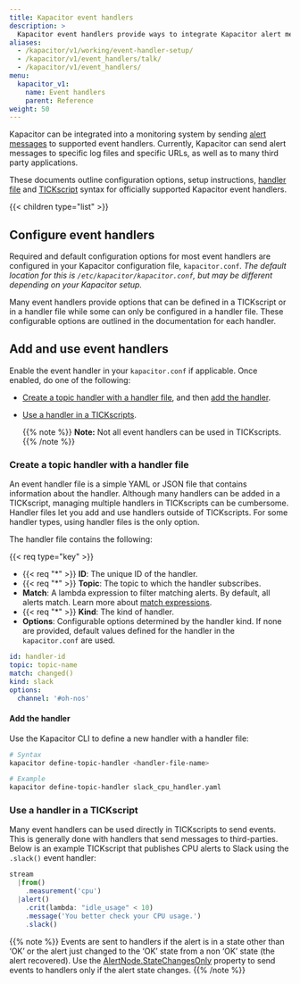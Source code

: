 ```yaml
---
title: Kapacitor event handlers
description: >
  Kapacitor event handlers provide ways to integrate Kapacitor alert messages with logging, specific URLs, and many third-party applications.
aliases:
  - /kapacitor/v1/working/event-handler-setup/
  - /kapacitor/v1/event_handlers/talk/
  - /kapacitor/v1/event_handlers/
menu:
  kapacitor_v1:
    name: Event handlers
    parent: Reference
weight: 50
---
```


Kapacitor can be integrated into a monitoring system by sending
[alert messages](/kapacitor/v1/reference/nodes/alert_node/#message) to supported event
handlers. Currently, Kapacitor can send alert messages to specific log files and
specific URLs, as well as to many third party applications.

These documents outline configuration options, setup instructions,
[handler file](#create-a-topic-handler-with-a-handler-file) and [TICKscript](/kapacitor/v1/reference/tick/introduction/)
syntax for officially supported Kapacitor event handlers.

{{< children type="list" >}}

## Configure event handlers

Required and default configuration options for most event handlers are
configured in your Kapacitor configuration file, `kapacitor.conf`.
_The default location for this is `/etc/kapacitor/kapacitor.conf`, but may be
different depending on your Kapacitor setup._

Many event handlers provide options that can be defined in a TICKscript or in a
handler file while some can only be configured in a handler file.
These configurable options are outlined in the documentation for each handler.

## Add and use event handlers

Enable the event handler in your `kapacitor.conf` if applicable. Once
enabled, do one of the following:

- [Create a topic handler with a handler file](#create-a-topic-handler-with-a-handler-file), and then [add the handler](#add-the-handler).
- [Use a handler in a TICKscripts](#use-a-handler-in-a-tickscript).

    {{% note %}}
**Note:** Not all event handlers can be used in TICKscripts.
    {{% /note %}}

### Create a topic handler with a handler file

An event handler file is a simple YAML or JSON file that contains information
about the handler.
Although many handlers can be added in a TICKscript, managing multiple handlers in TICKscripts can be cumbersome.
Handler files let you add and use handlers outside of TICKscripts.
For some handler types, using handler files is the only option.

The handler file contains the following:

{{< req type="key" >}}

- {{< req "\*" >}} **ID**: The unique ID
  of the handler.
- {{< req "\*" >}} **Topic**: The topic
  to which the handler subscribes.
- **Match**: A lambda expression to filter matching alerts. By default, all alerts
  match. Learn more about [match expressions](/kapacitor/v1/working/alerts/#match-expressions).
- {{< req "\*" >}} **Kind**: The kind of
  handler.
- **Options**: Configurable options determined by the handler kind. If none are
  provided, default values defined for the handler in the `kapacitor.conf` are used.

```yaml
id: handler-id
topic: topic-name
match: changed()
kind: slack
options:
  channel: '#oh-nos'
```

#### Add the handler

Use the Kapacitor CLI to define a new handler with a handler file:

```bash
# Syntax
kapacitor define-topic-handler <handler-file-name>

# Example
kapacitor define-topic-handler slack_cpu_handler.yaml
```

### Use a handler in a TICKscript

Many event handlers can be used directly in TICKscripts to send events.
This is generally done with handlers that send messages to third-parties. Below
is an example TICKscript that publishes CPU alerts to Slack using the `.slack()`
event handler:

```js
stream
  |from()
    .measurement('cpu')
  |alert()
    .crit(lambda: "idle_usage" < 10)
    .message('You better check your CPU usage.')
    .slack()
```

{{% note %}}
Events are sent to handlers if the alert is in a state other than ‘OK’ or the
alert just changed to the ‘OK’ state from a non ‘OK’ state (the alert recovered).
Use the [AlertNode.StateChangesOnly](/kapacitor/v1/reference/nodes/alert_node/#statechangesonly)
property to send events to handlers only if the alert state changes.
{{% /note %}}
